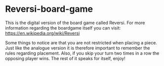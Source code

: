 # Reversi-board-game

This is the digital version of the board game called Reversi. For more information regarding the boardgame itself you can visit:
https://en.wikipedia.org/wiki/Reversi

Some things to notice are that you are not restricted when placing a piece. Just like the analogue version it is therefore important to remember the rules regarding placement. Also, if you skip your turn two times in a row the opposing player wins. The rest of it speaks for itself, enjoy!
